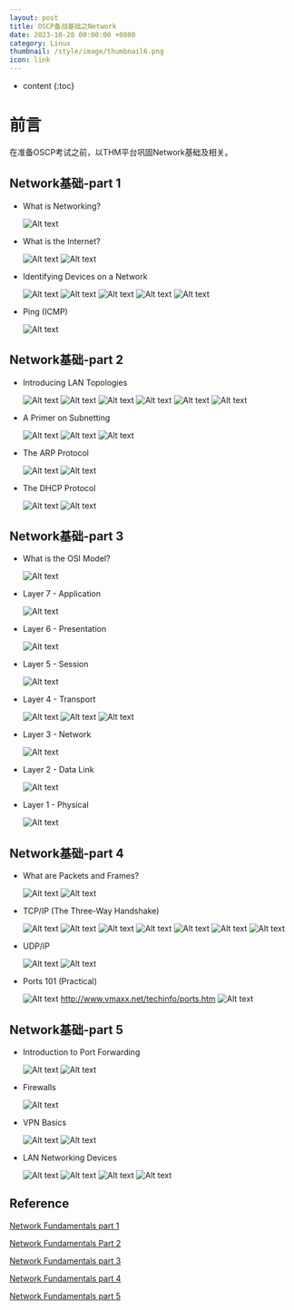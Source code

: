 ```yaml
---
layout: post
title: OSCP备战基础之Network
date: 2023-10-28 00:00:00 +0800
category: Linux
thumbnail: /style/image/thumbnail6.png
icon: link
---
```



* content
{:toc}

# 前言

在准备OSCP考试之前，以THM平台巩固Network基础及相关。

## Network基础-part 1

+ What is Networking?

    ![Alt text](image-162.png)

+ What is the Internet?

    ![Alt text](image-109.png)
    ![Alt text](image-110.png)

+ Identifying Devices on a Network

    ![Alt text](image-111.png)
    ![Alt text](image-112.png)
    ![Alt text](image-113.png)
    ![Alt text](image-114.png)
    ![Alt text](image-115.png)

+ Ping (ICMP)

    ![Alt text](image-116.png)

## Network基础-part 2

+  Introducing LAN Topologies

    ![Alt text](image-117.png)
    ![Alt text](image-118.png)
    ![Alt text](image-119.png)
    ![Alt text](image-120.png)
    ![Alt text](image-121.png)
    ![Alt text](image-122.png)

+ A Primer on Subnetting

    ![Alt text](image-123.png)
    ![Alt text](image-124.png)
    ![Alt text](image-125.png)

+ The ARP Protocol

    ![Alt text](image-126.png)
    ![Alt text](image-127.png)

+ The DHCP Protocol

    ![Alt text](image-128.png)
    ![Alt text](image-129.png)

## Network基础-part 3

+ What is the OSI Model?

    ![Alt text](image-130.png)

+ Layer 7 - Application

    ![Alt text](image-131.png)

+ Layer 6 - Presentation

    ![Alt text](image-132.png)

+ Layer 5 - Session

    ![Alt text](image-133.png)

+ Layer 4 - Transport

    ![Alt text](image-134.png)
    ![Alt text](image-135.png)
    ![Alt text](image-136.png)

+ Layer 3 - Network

    ![Alt text](image-137.png)

+ Layer 2 - Data Link

    ![Alt text](image-138.png)

+ Layer 1 - Physical

    ![Alt text](image-139.png)

## Network基础-part 4

+ What are Packets and Frames?

    ![Alt text](image-140.png)
    ![Alt text](image-141.png)

+ TCP/IP (The Three-Way Handshake)

    ![Alt text](image-142.png)
    ![Alt text](image-143.png)
    ![Alt text](image-144.png)
    ![Alt text](image-145.png)
    ![Alt text](image-146.png)
    ![Alt text](image-147.png)
    ![Alt text](image-148.png)

+ UDP/IP

    ![Alt text](image-149.png)
    ![Alt text](image-150.png)

+ Ports 101 (Practical)

    ![Alt text](image-151.png)
    http://www.vmaxx.net/techinfo/ports.htm
    ![Alt text](image-152.png)

## Network基础-part 5

+ Introduction to Port Forwarding

    ![Alt text](image-153.png)
    ![Alt text](image-154.png)

+ Firewalls 

    ![Alt text](image-155.png)

+ VPN Basics

    ![Alt text](image-156.png)
    ![Alt text](image-157.png)

+ LAN Networking Devices

    ![Alt text](image-158.png)
    ![Alt text](image-159.png)
    ![Alt text](image-160.png)
    ![Alt text](image-161.png)

## Reference

[Network Fundamentals part 1](https://tryhackme.com/room/whatisnetworking)

[Network Fundamentals Part 2](https://tryhackme.com/room/introtolan)

[Network Fundamentals part 3](https://tryhackme.com/room/osimodelzi)

[Network Fundamentals part 4](https://tryhackme.com/room/packetsframes)

[Network Fundamentals part 5](https://tryhackme.com/room/extendingyournetwork)



